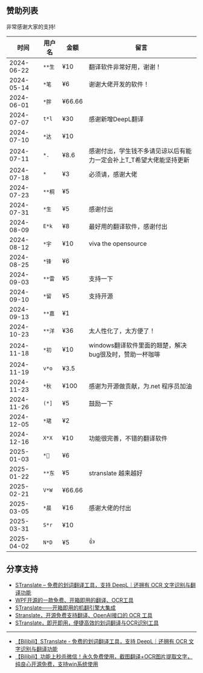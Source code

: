 ## 赞助列表

非常感谢大家的支持!

| 时间         | 用户名   | 金额     | 留言                                 |
|------------|-------|--------|-------------------------------------|
| 2024-06-22 | `**生` | ¥10    | 翻译软件非常好用，谢谢！                        |
| 2024-05-14 | `*笔`  | ¥6     | 谢谢大佬开发的软件！                          |
| 2024-06-01 | `*胖`  | ¥66.66 |                                     |
| 2024-07-07 | `t*l` | ¥30    | 感谢新增DeepL翻译                         |
| 2024-07-10 | `*达`  | ¥10    |                                     |
| 2024-07-11 | `*.`  | ¥8.6   | 感谢付出，学生钱不多请见谅以后有能力一定会补上T_T希望大佬能坚持更新 |
| 2024-07-18 | `*`   | ¥3     | 必须请，感谢大佬                            |
| 2024-07-23 | `**桐` | ¥5     |                                     |
| 2024-07-31 | `*生`  | ¥5     | 感谢付出                                |
| 2024-08-09 | `E*k` | ¥8     | 最好用的翻译软件，感谢付出                       |
| 2024-08-12 | `*宇`  | ¥10    | viva the opensource                 |
| 2024-08-25 | `*锋`  | ¥6     |                                     |
| 2024-09-03 | `**雷` | ¥5     | 支持一下                                |
| 2024-09-10 | `*留`  | ¥5     | 支持开源                                |
| 2024-09-13 | `**嘉` | ¥1     |                                 |
| 2024-10-23 | `**洋` | ¥36    | 太人性化了，太方便了！              |
| 2024-11-18 | `*初`  | ¥10    | windows翻译软件里面的翘楚，解决bug很及时，赞助一杯咖啡 |
| 2024-11-19 | `v*o` | ¥3.5   |                                     |
| 2024-11-23 | `*秋`  | ¥100   | 感谢为开源做贡献，为.net 程序员加油       |
| 2024-11-26 | `(*]` | ¥5     | 鼓励一下       |
| 2024-12-05 | `*珺`  | ¥2     |               |
| 2024-12-16 | `X*X` | ¥10    | 功能很完善，不错的翻译软件              |
| 2025-01-03 | `*🐇` | ¥6     |               |
| 2025-01-22 | `**东` | ¥5     |  stranslate 越来越好					|
| 2025-02-21 | `V*W` | ¥66.66 |  					|
| 2025-03-05 | `*晨` | ¥16     |  感谢大佬的付出 		|
| 2025-03-31 | `S*r` | ¥10     |   		|
| 2025-04-02 | `N*D` | ¥5     |   👍	|

## 分享支持

- [STranslate – 免费的划词翻译工具，支持 DeepL｜还拥有 OCR 文字识别与翻译功能](https://www.appinn.com/stranslate/)
- [WPF开源的一款免费、开箱即用的翻译、OCR工具 ](https://www.cnblogs.com/Can-daydayup/p/18062151)
- [STranslate——开箱即用的机翻引擎大集成](https://www.musingpages.com/technology/2024/02/20/stranslate-out-of-box)
- [Stranslate，开源免费支持翻译、OpenAI接口的 OCR 工具](https://www.ittel.cn/archives/31325.html)
- [STranslate，即开即用，便捷高效的划词翻译与OCR识别工具](https://post.smzdm.com/p/axoeo3ew/)

---
- [【Bilibili】STranslate - 免费的划词翻译工具，支持 DeepL｜还拥有 OCR 文字识别与翻译功能](https://www.bilibili.com/video/BV1Ta4y127eR/)
- [【Bilibili】功能上秒杀微信！永久免费使用，截图翻译+OCR图片提取文字，纯良心开源免费，支持win系统使用](https://www.bilibili.com/video/BV1fS411A7Ut)

